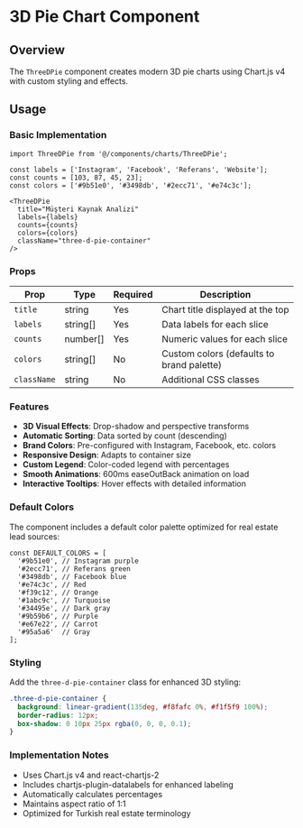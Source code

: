 # 3D Pie Chart Component

## Overview

The `ThreeDPie` component creates modern 3D pie charts using Chart.js v4 with custom styling and effects.

## Usage

### Basic Implementation

```tsx
import ThreeDPie from '@/components/charts/ThreeDPie';

const labels = ['Instagram', 'Facebook', 'Referans', 'Website'];
const counts = [103, 87, 45, 23];
const colors = ['#9b51e0', '#3498db', '#2ecc71', '#e74c3c'];

<ThreeDPie
  title="Müşteri Kaynak Analizi"
  labels={labels}
  counts={counts}
  colors={colors}
  className="three-d-pie-container"
/>
```

### Props

| Prop | Type | Required | Description |
|------|------|----------|-------------|
| `title` | string | Yes | Chart title displayed at the top |
| `labels` | string[] | Yes | Data labels for each slice |
| `counts` | number[] | Yes | Numeric values for each slice |
| `colors` | string[] | No | Custom colors (defaults to brand palette) |
| `className` | string | No | Additional CSS classes |

### Features

- **3D Visual Effects**: Drop-shadow and perspective transforms
- **Automatic Sorting**: Data sorted by count (descending)
- **Brand Colors**: Pre-configured with Instagram, Facebook, etc. colors
- **Responsive Design**: Adapts to container size
- **Custom Legend**: Color-coded legend with percentages
- **Smooth Animations**: 600ms easeOutBack animation on load
- **Interactive Tooltips**: Hover effects with detailed information

### Default Colors

The component includes a default color palette optimized for real estate lead sources:

```tsx
const DEFAULT_COLORS = [
  '#9b51e0', // Instagram purple
  '#2ecc71', // Referans green
  '#3498db', // Facebook blue
  '#e74c3c', // Red
  '#f39c12', // Orange
  '#1abc9c', // Turquoise
  '#34495e', // Dark gray
  '#9b59b6', // Purple
  '#e67e22', // Carrot
  '#95a5a6'  // Gray
];
```

### Styling

Add the `three-d-pie-container` class for enhanced 3D styling:

```css
.three-d-pie-container {
  background: linear-gradient(135deg, #f8fafc 0%, #f1f5f9 100%);
  border-radius: 12px;
  box-shadow: 0 10px 25px rgba(0, 0, 0, 0.1);
}
```

### Implementation Notes

- Uses Chart.js v4 and react-chartjs-2
- Includes chartjs-plugin-datalabels for enhanced labeling
- Automatically calculates percentages
- Maintains aspect ratio of 1:1
- Optimized for Turkish real estate terminology